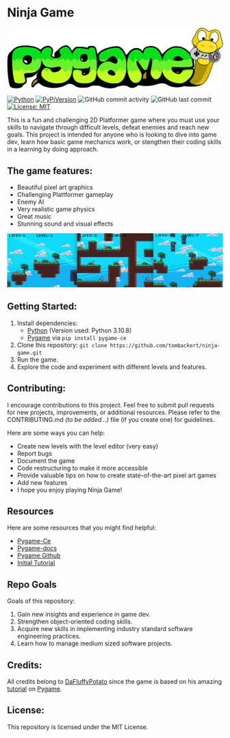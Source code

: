 # Ninja Game

![Pygame](https://raw.githubusercontent.com/pygame/pygame/main/docs/reST/_static/pygame_logo.svg)

[![Python](https://img.shields.io/badge/python-3.10.8-blue.svg?style=flat-square)](https://www.python.org/)
[![PyPiVersion](https://img.shields.io/pypi/v/pygame-ce.svg?v=1)](https://img.shields.io/badge/python-3670A0?style=for-the-badge&logo=python&logoColor=ffdd54)
![GitHub commit activity](https://img.shields.io/github/commit-activity/t/tombackert/ninja-game)
![GitHub last commit](https://img.shields.io/github/last-commit/tombackert/ninja-game)
[![License: MIT](https://img.shields.io/badge/License-MIT-blue.svg?style=flat-square)](https://opensource.org/licenses/MIT)




This is a fun and challenging 2D Platformer game where you must use your skills to navigate through difficult levels, defeat enemies and reach new goals. 
This project is intended for anyone who is looking to dive into game dev, learn how basic game mechanics work, or stengthen their coding skills in a learning by doing approach.  

## The game features:

- Beautiful pixel art graphics
- Challenging Plattformer gameplay
- Enemy AI
- Very realistic game physics 
- Great music
- Stunning sound and visual effects

![Thumbnail](https://github.com/tombackert/ninja-game/blob/main/data/thumbnails/ninja-game-thumbnail1.png)


## Getting Started:

1. Install dependencies:
   - [Python](https://www.python.org/downloads/) (Version used: Python 3.10.8)
   - [Pygame](https://pyga.me/) via  `pip install pygame-ce`
3. Clone this repository: `git clone https://github.com/tombackert/ninja-game.git`
4. Run the game.
5. Explore the code and experiment with different levels and features.


## Contributing:
I encourage contributions to this project. Feel free to submit pull requests for new projects, improvements, or additional resources. Please refer to the CONTRIBUTING.md *(to be added...)* file (if you create one) for guidelines.

Here are some ways you can help:

- Create new levels with the level editor (very easy)
- Report bugs
- Document the game
- Code restructuring to make it more accessible
- Provide valuable tips on how to create state-of-the-art pixel art games
- Add new features
- I hope you enjoy playing Ninja Game!


## Resources
Here are some resources that you might find helpful:
- [Pygame-Ce](https://pyga.me/)
- [Pygame-docs](https://pyga.me/docs/)
- [Pygame Github](https://github.com/pygame-community/pygame-ce)
- [Initial Tutorial](https://www.youtube.com/watch?v=2gABYM5M0ww&t=20708s)


## Repo Goals

Goals of this repository:
1. Gain new insights and experience in game dev.
2. Strengthen object-oriented coding skills.
3. Acquire new skills in implementing industry standard software engineering practices.
4. Learn how to manage medium sized software projects.


## Credits:
All credits belong to [DaFluffyPotato](https://www.youtube.com/@DaFluffyPotato) since the game is based on his amazing [tutorial](https://www.youtube.com/watch?v=2gABYM5M0ww&t=20708s) on [Pygame](https://www.pygame.org/docs/).


## License:
This repository is licensed under the MIT License.



